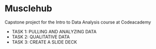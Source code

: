 # Musclehub
Capstone project for the Intro to Data Analysis course at Codeacademy

* TASK 1: PULLING AND ANALYZING DATA
* TASK 2: QUALITATIVE DATA
* TASK 3: CREATE A SLIDE DECK
